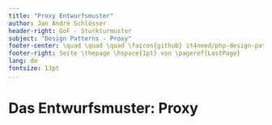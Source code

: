 ```yaml
---
title: "Proxy Entwurfsmuster"
author: Jan André Schlösser
header-right: GoF - Sturkturmuster
subject: "Design Patterns - Proxy"
footer-center: \quad \quad \quad \faicon{github} it4need/php-design-pattern
footer-right: Seite \thepage \hspace{1pt} von \pageref{LastPage}
lang: de
fontsize: 13pt
...
```


# Das Entwurfsmuster: Proxy